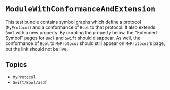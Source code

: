 # ``ModuleWithConformanceAndExtension``

This test bundle contains symbol graphs which define a protocol (`MyProtocol`) and a conformance of
`Bool` to that protocol. It also extends `Bool` with a new property. By curating the property below,
the "Extended Symbol" pages for `Bool` and `Swift` should disappear. As well, the conformance of
`Bool` to `MyProtocol` should still appear on `MyProtocol`'s page, but the link should not be live.

## Topics

- ``MyProtocol``
- ``Swift/Bool/asdf``

<!-- Copyright (c) 2023 Apple Inc and the Swift Project authors. All Rights Reserved. -->
